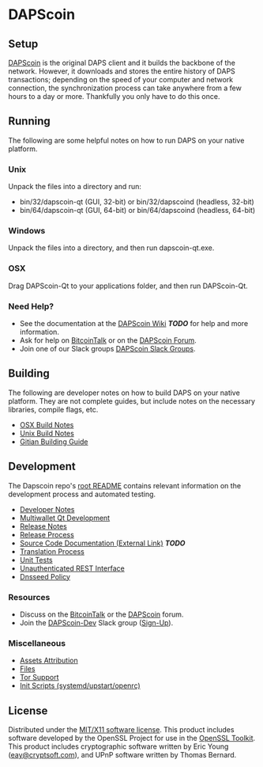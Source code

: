 DAPScoin
=====================

Setup
---------------------
[DAPScoin](https://officialdapscoin.com/wallet) is the original DAPS client and it builds the backbone of the network. However, it downloads and stores the entire history of DAPS transactions; depending on the speed of your computer and network connection, the synchronization process can take anywhere from a few hours to a day or more. Thankfully you only have to do this once.

Running
---------------------
The following are some helpful notes on how to run DAPS on your native platform.

### Unix

Unpack the files into a directory and run:

- bin/32/dapscoin-qt (GUI, 32-bit) or bin/32/dapscoind (headless, 32-bit)
- bin/64/dapscoin-qt (GUI, 64-bit) or bin/64/dapscoind (headless, 64-bit)

### Windows

Unpack the files into a directory, and then run dapscoin-qt.exe.

### OSX

Drag DAPScoin-Qt to your applications folder, and then run DAPScoin-Qt.

### Need Help?

* See the documentation at the [DAPScoin Wiki](https://en.bitcoin.it/wiki/Main_Page) ***TODO***
for help and more information.
* Ask for help on [BitcoinTalk](https://bitcointalk.org/index.php?topic=1262920.0) or on the [DAPScoin Forum](https://forum.officialdapscoin.com/).
* Join one of our Slack groups [DAPScoin Slack Groups](https://officialdapscoin.com/slack-logins/).

Building
---------------------
The following are developer notes on how to build DAPS on your native platform. They are not complete guides, but include notes on the necessary libraries, compile flags, etc.

- [OSX Build Notes](build-osx.md)
- [Unix Build Notes](build-unix.md)
- [Gitian Building Guide](gitian-building.md)

Development
---------------------
The Dapscoin repo's [root README](https://github.com/DAPScoin-Project/DAPScoin/blob/master/README.md) contains relevant information on the development process and automated testing.

- [Developer Notes](developer-notes.md)
- [Multiwallet Qt Development](multiwallet-qt.md)
- [Release Notes](release-notes.md)
- [Release Process](release-process.md)
- [Source Code Documentation (External Link)](https://dev.visucore.com/bitcoin/doxygen/) ***TODO***
- [Translation Process](translation_process.md)
- [Unit Tests](unit-tests.md)
- [Unauthenticated REST Interface](REST-interface.md)
- [Dnsseed Policy](dnsseed-policy.md)

### Resources

* Discuss on the [BitcoinTalk](https://bitcointalk.org/index.php?topic=1262920.0) or the [DAPScoin](https://forum.officialdapscoin.com/) forum.
* Join the [DAPScoin-Dev](https://dapscoin-dev.slack.com/) Slack group ([Sign-Up](https://dapscoin-dev.herokuapp.com/)).

### Miscellaneous
- [Assets Attribution](assets-attribution.md)
- [Files](files.md)
- [Tor Support](tor.md)
- [Init Scripts (systemd/upstart/openrc)](init.md)

License
---------------------
Distributed under the [MIT/X11 software license](http://www.opensource.org/licenses/mit-license.php).
This product includes software developed by the OpenSSL Project for use in the [OpenSSL Toolkit](https://www.openssl.org/). This product includes
cryptographic software written by Eric Young ([eay@cryptsoft.com](mailto:eay@cryptsoft.com)), and UPnP software written by Thomas Bernard.
